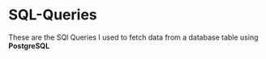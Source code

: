 # SQL-Queries

These are the SQl Queries I used to fetch data from a database table using **PostgreSQL**
